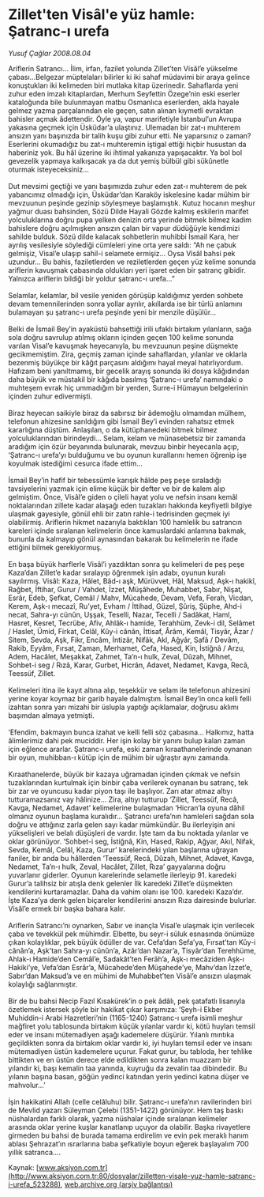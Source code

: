 # Zillet'ten Visâl'e yüz hamle: Şatranc-ı urefa

*Yusuf Çağlar 2008.08.04*

<div class="pNewsDetailMainContent" itemprop="articleBody">
 Ariflerin Satrancı… İlim, irfan, fazilet yolunda Zillet’ten Visâl’e yükselme çabası…Belgezar müptelaları bilirler ki iki sahaf müdavimi bir araya gelince konuştukları iki kelimeden biri mutlaka kitap üzerinedir. Sahaflarda yeni zuhur eden imzalı kitaplardan, Merhum Seyfettin Özege’nin eski eserler kataloğunda bile bulunmayan matbu Osmanlıca eserlerden, akla hayale gelmez yazma parçalarından ele geçen, satın alınan kıymetli evraktan bahisler açmak âdettendir. Öyle ya, vapur marifetiyle İstanbul’un Avrupa yakasına geçmek için Üsküdar’a ulaştınız. Ulemadan bir zat-ı muhterem ansızın yanı başınızda bir talih kuşu gibi zuhur etti. Ne yaparsınız o zaman? Eserlerini okumadığız bu zat-ı muhteremin iştigal ettiği hiçbir husustan da haberiniz yok. Bu hâl üzerine iki ihtimal yakanıza yapışacaktır. Ya bol bol gevezelik yapmaya kalkışacak ya da dut yemiş bülbül gibi sükûnetle oturmak isteyeceksiniz…
 <br/>
 <br/>
 Dut mevsimi geçtiği ve yanı başımızda zuhur eden zat-ı muhterem de pek yabancımız olmadığı için, Üsküdar’dan Karaköy iskelesine kadar mühim bir mevzuunun peşinde gezinip söyleşmeye başlamıştık. Kutuz hocanın meşhur yağmur duası bahsinden, Sözü Dilde Hayali Gözde kalmış eskilerin marifet yolculuklarına doğru pupa yelken denizin orta yerinde bitmek bilmez kadim bahislere doğru açılmışken ansızın çalan bir vapur düdüğüyle kendimizi sahilde bulduk. Sözü dilde kalacak sohbetlerin muhibbi İsmail Kara, her ayrılış vesilesiyle söylediği cümleleri yine orta yere saldı: “Ah ne çabuk gelmişiz, Visal’e ulaşıp sahil-i selamete ermişiz… Oysa Visâl bahsi pek uzundur… Bu bahis, faziletlerden ve reziletlerden geçen yüz kelime sonunda ariflerin kavuşmak çabasında oldukları yeri işaret eden bir şatranç gibidir. Yalnızca ariflerin bildiği bir yoldur şatranc-ı urefa…”
 <br/>
 <br/>
 Selamlar, kelamlar, bil vesile yeniden görüşüp kaldığımız yerden sohbete devam temennilerinden sonra yollar ayrılır, akıllarda ise bir türlü anlamını bulamayan şu şatranc-ı urefa peşinde yeni bir menzile düşülür…
 <br/>
 <br/>
 Belki de İsmail Bey’in ayaküstü bahsettiği irili ufaklı birtakım yılanların, sağa sola doğru savrulup atılmış okların içinden geçen 100 kelime sonunda varılan Visal’e kavuşmak heyecanıyla, bu mevzuunun peşine düşmekte gecikmemiştim. Zira, geçmiş zaman içinde sahaflardan, yılanlar ve oklarla bezenmiş büyükçe bir kâğıt parçasını aldığımı hayal meyal hatırlıyordum. Hafızam beni yanıltmamış, bir gecelik arayış sonunda iki dosya kâğıdından daha büyük ve müstakil bir kâğıda basılmış ‘Şatranc-ı urefa’ namındaki o muhteşem evrak hiç ummadığım bir yerden, Surre-i Hümayun belgelerinin içinden zuhur edivermişti.
 <br/>
 <br/>
 Biraz heyecan saikiyle biraz da sabırsız bir âdemoğlu olmamdan mülhem, telefonun ahizesine sarıldığım gibi İsmail Bey’i evinden rahatsız etmek kararlığına düştüm. Anlaşılan, o da kütüphanedeki bitmek bilmez yolculuklarından birindeydi… Selam, kelam ve münasebetsiz bir zamanda aradığım için özür beyanında bulunarak, mevzuu binbir heyecanla açıp, ‘Şatranc-ı urefa’yı bulduğumu ve bu oyunun kurallarını hemen öğrenip işe koyulmak istediğimi cesurca ifade ettim…
 <br/>
 <br/>
 İsmail Bey’in hafif bir tebessümle karışık hâlde peş peşe sıraladığı tavsiyelerini yazmak için elime küçük bir defter ve bir de kalem alıp gelmiştim. Önce, Visâl’e giden o çileli hayat yolu ve nefsin insanı kemâl noktalarından zillete kadar alaşağı eden tuzakları hakkında keyfiyetli bilgiye ulaşmak gayesiyle, gönül ehli bir zatın rahle-i tedrisinden geçmek iyi olabilirmiş. Ariflerin hikmet nazarıyla baktıkları 100 hamlelik bu satrancın kareleri içinde sıralanan kelimelerin önce kamuslardaki anlamına bakmak, bununla da kalmayıp gönül aynasından bakarak bu kelimelerin ne ifade ettiğini bilmek gerekiyormuş.
 <br/>
 <br/>
 En başa büyük harflerle Visâl’i yazdıktan sonra şu kelimeleri de peş peşe Kaza’dan Zillet’e kadar sıralayıp öğrenmek işin adabı, oyunun kuralı sayılırmış. Visâl: Kaza, Hâlet, Bâd-ı aşk, Mürüvvet, Hâl, Maksud, Aşk-ı hakikî, Rağbet, İftihar, Gurur / Vahdet, İzzet, Müşâhede, Muhabbet, Sabır, Nişat, Esrâr, Edeb, Şefkat, Cemâl / Mahv, Mücahede, Devam, Vefa, Ferah, Vicdan, Kerem, Aşk-ı mecazî, Ru’yet, Evham / İttihad, Güzel, Şûriş, Şüphe, Ahd-i necat, Sahra-yı cünûn, Uşşak, Teselli, Nazar, Tecelli /  Sadâkat, Haml, Hasret, Kesret, Tecrübe, Afiv, Ahlâk-ı hamide, Terahhüm, Zevk-i dil, Selâmet / Haslet, Ümid, Firkat, Celâl, Kûy-i cânân, İttisaf, Ârâm, Kemâl, Tisyâr, Âzar / Sitem, Sevda, Aşk, Fikr, Encâm, İntizâr, Nifâk, Akl, Ağyâr, Safâ / Devâm, Rakib, Eyyâm, Fırsat, Zaman, Merhamet, Cefa, Hased, Kin, İstiğnâ / Arzu, Adem, Hacâlet, Meşakkat, Zahmet, Ta’n-ı hulk, Zeval, Dûzah, Mihnet, Sohbet-i seg / Rızâ, Karar, Gurbet, Hicrân, Adavet, Nedamet, Kavga, Recâ, Teessüf, Zillet.
 <br/>
 <br/>
 Kelimeleri itina ile kayıt altına alıp, teşekkür ve selam ile telefonun ahizesini yerine koyar koymaz bir garib hayale dalmıştım. İsmail Bey’in onca kelli felli izahtan sonra yarı mizahi bir üslupla yaptığı açıklamalar, doğrusu aklımı başımdan almaya yetmişti.
 <br/>
 <br/>
 ‘Efendim, bakmayın bunca izahat ve kelli felli söz çabasına... Halkımız, hatta âlimlerimiz dahi pek muciddir. Her işin kolay bir yanını bulup kalan zaman için eğlence ararlar. Şatranc-ı urefa, eski zaman kıraathanelerinde oynanan bir oyun, muhibban-ı kütüp için de mühim bir uğraştır aynı zamanda.
 <br/>
 <br/>
 Kıraathanelerde, büyük bir kazaya uğramadan içinden çıkmak ve nefsin tuzaklarından kurtulmak için binbir çaba verilerek oynanan bu satranç, tek bir zar ve oyuncusu kadar piyon taşı ile başlıyor. Zarı atar atmaz altıyı tutturamazsanız vay hâlinize… Zira, altıyı tutturup ‘Zillet, Teessüf, Recâ, Kavga, Nedamet, Adavet’ kelimelerine bulaşmadan ‘Hicran’la oyuna dâhil olmanız oyunun başlama kuralıdır... Şatrancı urefa’nın hamleleri sağdan sola doğru ve attığınız zarla gelen sayı kadar mümkündür. Bu ilerleyişin ani yükselişleri ve belalı düşüşleri de vardır. İşte tam da bu noktada yılanlar ve oklar görünüyor. ‘Sohbet-i seg, İstiğnâ, Kin, Hased, Rakip, Ağyar, Akıl, Nifak, Sevda, Kemâl, Celâl, Kaza, Gurur’ karelerindeki yılan başlarına uğrayan faniler, bir anda bu hâllerden ‘Teessüf, Recâ, Dûzah, Mihnet, Adavet, Kavga, Nedamet, Ta’n-ı hulk, Zeval, Hacâlet, Zillet, Rıza’ gayyalarına doğru yuvarlanır giderler. Oyunun karelerinde selametle ilerleyip 91. karedeki Gurur’a talihsiz bir atışla denk gelenler İlk karedeki Zillet’e düşmekten kendilerini kurtaramazlar. Daha da vahim olanı ise 100. karedeki Kaza’dır. İşte Kaza’ya denk gelen biçareler kendilerini ansızın Rıza dairesinde bulurlar. Visâl’e ermek bir başka bahara kalır.
 <br/>
 <br/>
 Ariflerin Satrancı’nı oynarken, Sabır ve inançla Visal’e ulaşmak için verilecek çaba ve tevekkül pek mühimdir. Elbette, bu seyr-i süluk esnasında önümüze çıkan kolaylıklar, pek büyük ödüller de var. Cefa’dan Sefa’ya, Fırsat’tan Kûy-i cânân’a, Aşk’tan Sahra-yı cünûn’a, Azâr’dan Nazar’a, Tisyâr’dan Terehhüme, Ahlak-ı Hamide’den Cemâl’e, Sadakât’ten Ferâh’a, Aşk-ı mecâziden Aşk-ı Hakiki’ye, Vefa’dan Esrâr’a, Mücahede’den Müşahede’ye, Mahv’dan İzzet’e, Sabır’dan Maksud’a ve en mühimi de Muhabbet’ten Visâl’e ansızın ulaşmak kolaylığı sağlanmıştır.
 <br/>
 <br/>
 Bir de bu bahsi Necip Fazıl Kısakürek’in o pek âdâlı, pek şatafatlı lisanıyla özetlemek istersek şöyle bir hakikat çıkar karşımıza: ‘Şeyh-i Ekber Muhiddin-i Arabi Hazretleri’nin (1165-1240) Şatranc-ı urefa isimli meşhur mağfiret yolu tablosunda birtakım küçük yılanlar vardır ki, kötü huyları temsil eder ve insanı mütemadiyen aşağı kademelere düşürür. Yılanlı mıntıka geçildikten sonra da birtakım oklar vardır ki, iyi huyları temsil eder ve insanı mütemadiyen üstün kademelere uçurur. Fakat gurur, bu tabloda, her tehlike bittikten ve en üstün derece elde edildikten sonra kalan muazzam bir yılandır ki, başı kemalin taa yanında, kuyruğu da zevalin taa dibindedir. Bu yılanın başına basan, göğün yedinci katından yerin yedinci katına düşer ve mahvolur...’
 <br/>
 <br/>
 İşin hakikatini Allah (celle celâluhu) bilir. Şatranc-ı urefa’nın ravilerinden biri de Mevlid yazarı Süleyman Çelebi (1351-1422) görünüyor. Hem taş baskı nüshalardan farklı olarak, yazma nüshalar içinde sıralanan kelimeler arasında oklar yerine kuşlar kanatlanıp uçuyor da olabilir. Başka rivayetlere girmeden bu bahsi de burada tamama erdirelim ve evin pek meraklı hanım ablası Şehrazat’ın ısrarlarına baba şefkatiyle boyun eğerek başlayalım 700 yıllık satranca....
 <br/>
</div>


Kaynak: [www.aksiyon.com.tr](http://www.aksiyon.com.tr:80/dosyalar/zilletten-visale-yuz-hamle-satranc-i-urefa_523288), [web.archive.org (arşiv bağlantısı)](http://web.archive.org/web/20150512133817/http://www.aksiyon.com.tr:80/dosyalar/zilletten-visale-yuz-hamle-satranc-i-urefa_523288)

